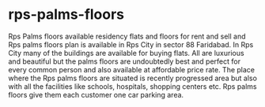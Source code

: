 # rps-palms-floors
Rps Palms floors available residency flats and floors for rent and sell and Rps palms floors plan is available in Rps City in sector 88 Faridabad. In Rps City many of the buildings are available for buying flats. All are luxurious and beautiful but the palms floors are undoubtedly best and perfect for every common person and also available at affordable price rate. The place where the Rps palms floors are situated is recently progressed area but also with all the facilities like schools, hospitals, shopping centers etc. Rps palms floors give them each customer one car parking area.
